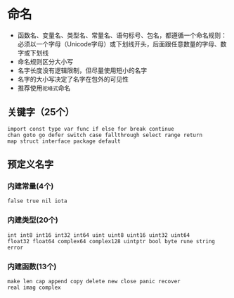 # 命名
- 函数名、变量名、类型名、常量名、语句标号、包名，都遵循一个命名规则：
必须以一个字母（Unicode字母）或下划线开头，后面跟任意数量的字母、数字或下划线
- 命名规则区分大小写
- 名字长度没有逻辑限制，但尽量使用短小的名字
- 名字的大小写决定了名字在包外的可见性
- 推荐使用`驼峰式`命名

## 关键字（25个）
```
import const type var func if else for break continue
chan goto go defer switch case fallthrough select range return
map struct interface package default
```

## 预定义名字
### 内建常量(4个)
```
false true nil iota
```

### 内建类型(20个)
```
int int8 int16 int32 int64 uint uint8 uint16 uint32 uint64
float32 float64 complex64 complex128 uintptr bool byte rune string error 
```

### 内建函数(13个)
```
make len cap append copy delete new close panic recover
real imag complex 
```

